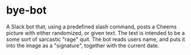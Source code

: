 # bye-bot
A Slack bot that, using a predefined slash command, posts a Cheems picture with either randomized, or given text. The text is intended to be a some sort of sarcastic "rage" quit.
The bot reads users name, and puts it into the image as a "signature", together with the current date.
